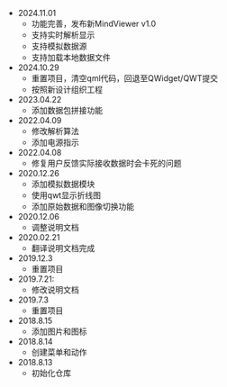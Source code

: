 - 2024.11.01
    - 功能完善，发布新MindViewer v1.0
    - 支持实时解析显示
    - 支持模拟数据源
    - 支持加载本地数据文件
- 2024.10.29
    - 重置项目，清空qml代码，回退至QWidget/QWT提交
    - 按照新设计组织工程
- 2023.04.22
    - 添加数据包拼接功能
- 2022.04.09
    - 修改解析算法
    - 添加电源指示
- 2022.04.08
    - 修复用户反馈实际接收数据时会卡死的问题
- 2020.12.26
    - 添加模拟数据模块
    - 使用qwt显示折线图
    - 添加原始数据和图像切换功能
- 2020.12.06
    - 调整说明文档
- 2020.02.21
    - 翻译说明文档完成
- 2019.12.3
    - 重置项目
- 2019.7.21:
    - 修改说明文档
- 2019.7.3
    - 重置项目
- 2018.8.15
    - 添加图片和图标
- 2018.8.14
    - 创建菜单和动作
- 2018.8.13
    - 初始化仓库
